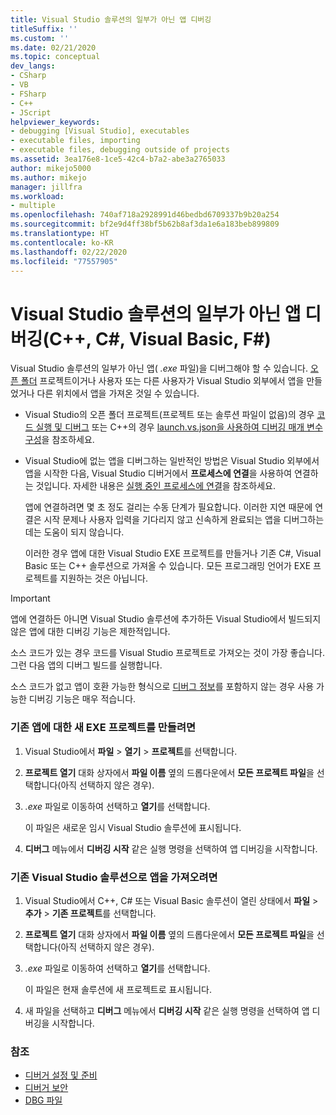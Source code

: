 ```yaml
---
title: Visual Studio 솔루션의 일부가 아닌 앱 디버깅
titleSuffix: ''
ms.custom: ''
ms.date: 02/21/2020
ms.topic: conceptual
dev_langs:
- CSharp
- VB
- FSharp
- C++
- JScript
helpviewer_keywords:
- debugging [Visual Studio], executables
- executable files, importing
- executable files, debugging outside of projects
ms.assetid: 3ea176e8-1ce5-42c4-b7a2-abe3a2765033
author: mikejo5000
ms.author: mikejo
manager: jillfra
ms.workload:
- multiple
ms.openlocfilehash: 740af718a2928991d46bedbd6709337b9b20a254
ms.sourcegitcommit: bf2e9d4ff38bf5b62b8af3da1e6a183beb899809
ms.translationtype: HT
ms.contentlocale: ko-KR
ms.lasthandoff: 02/22/2020
ms.locfileid: "77557905"
---
```

# <a name="debug-an-app-that-isnt-part-of-a-visual-studio-solution-c-c-visual-basic-f"></a>Visual Studio 솔루션의 일부가 아닌 앱 디버깅(C++, C#, Visual Basic, F#)

Visual Studio 솔루션의 일부가 아닌 앱( *.exe* 파일)을 디버그해야 할 수 있습니다. [오픈 폴더](../ide/develop-code-in-visual-studio-without-projects-or-solutions.md) 프로젝트이거나 사용자 또는 다른 사용자가 Visual Studio 외부에서 앱을 만들었거나 다른 위치에서 앱을 가져온 것일 수 있습니다.

- Visual Studio의 오픈 폴더 프로젝트(프로젝트 또는 솔루션 파일이 없음)의 경우 [코드 실행 및 디버그](../ide/develop-code-in-visual-studio-without-projects-or-solutions.md#run-and-debug-your-code) 또는 C++의 경우 [launch.vs.json을 사용하여 디버깅 매개 변수 구성](/cpp/build/open-folder-projects-cpp#configure-debugging-parameters-with-launchvsjson)을 참조하세요.

- Visual Studio에 없는 앱을 디버그하는 일반적인 방법은 Visual Studio 외부에서 앱을 시작한 다음, Visual Studio 디버거에서 **프로세스에 연결**을 사용하여 연결하는 것입니다. 자세한 내용은 [실행 중인 프로세스에 연결](../debugger/attach-to-running-processes-with-the-visual-studio-debugger.md)을 참조하세요.

   앱에 연결하려면 몇 초 정도 걸리는 수동 단계가 필요합니다. 이러한 지연 때문에 연결은 시작 문제나 사용자 입력을 기다리지 않고 신속하게 완료되는 앱을 디버그하는 데는 도움이 되지 않습니다.

   이러한 경우 앱에 대한 Visual Studio EXE 프로젝트를 만들거나 기존 C#, Visual Basic 또는 C++ 솔루션으로 가져올 수 있습니다. 모든 프로그래밍 언어가 EXE 프로젝트를 지원하는 것은 아닙니다.

>[!IMPORTANT]
>앱에 연결하든 아니면 Visual Studio 솔루션에 추가하든 Visual Studio에서 빌드되지 않은 앱에 대한 디버깅 기능은 제한적입니다.
>
>소스 코드가 있는 경우 코드를 Visual Studio 프로젝트로 가져오는 것이 가장 좋습니다. 그런 다음 앱의 디버그 빌드를 실행합니다.
>
>소스 코드가 없고 앱이 호환 가능한 형식으로 [디버그 정보](../debugger/how-to-set-debug-and-release-configurations.md)를 포함하지 않는 경우 사용 가능한 디버깅 기능은 매우 적습니다.

### <a name="to-create-a-new-exe-project-for-an-existing-app"></a>기존 앱에 대한 새 EXE 프로젝트를 만들려면

1. Visual Studio에서 **파일** > **열기** > **프로젝트**를 선택합니다.

1. **프로젝트 열기** 대화 상자에서 **파일 이름** 옆의 드롭다운에서 **모든 프로젝트 파일**을 선택합니다(아직 선택하지 않은 경우).

1. *.exe* 파일로 이동하여 선택하고 **열기**를 선택합니다.

   이 파일은 새로운 임시 Visual Studio 솔루션에 표시됩니다.

1. **디버그** 메뉴에서 **디버깅 시작** 같은 실행 명령을 선택하여 앱 디버깅을 시작합니다.

### <a name="to-import-an-app-into-an-existing-visual-studio-solution"></a>기존 Visual Studio 솔루션으로 앱을 가져오려면

1. Visual Studio에서 C++, C# 또는 Visual Basic 솔루션이 열린 상태에서 **파일** > **추가** > **기존 프로젝트**를 선택합니다.

1. **프로젝트 열기** 대화 상자에서 **파일 이름** 옆의 드롭다운에서 **모든 프로젝트 파일**을 선택합니다(아직 선택하지 않은 경우).

1. *.exe* 파일로 이동하여 선택하고 **열기**를 선택합니다.

   이 파일은 현재 솔루션에 새 프로젝트로 표시됩니다.

1. 새 파일을 선택하고 **디버그** 메뉴에서 **디버깅 시작** 같은 실행 명령을 선택하여 앱 디버깅을 시작합니다.

### <a name="see-also"></a>참조
- [디버거 설정 및 준비](../debugger/debugger-settings-and-preparation.md)
- [디버거 보안](../debugger/debugger-security.md)
- [DBG 파일](/previous-versions/visualstudio/visual-studio-2010/da528y14(v=vs.100))